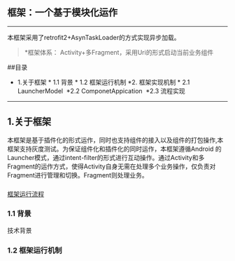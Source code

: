 ## 框架：一个基于模块化运作
---


本框架采用了retrofit2+AsynTaskLoader的方式实现异步加载。
>*框架体系： Activity+多Fragment，采用Uri的形式启动当前业务组件

##目录

 * 1.关于框架
  * 1.1 背景
  * 1.2 框架运行机制
 *2. 框架实现机制
  * 2.1 LauncherModel
  *2.2 ComponetAppication
  *2.3 流程实现
    
---
<h2 id="1">1.关于框架</h2>

本框架是基于插件化的形式运作，同时也支持组件的接入以及组件的打包操作,本框架支持灰度测试。为保证组件化和插件化的同时运作，本框架遵循Android 的Launcher模式，通过intent-filter的形式进行互动操作。通过Activity和多Fragment的运作方式，使得Activity自身无需在处理多个业务操作，仅负责对Fragment进行管理和切换。Fragment则处理业务。

###
[框架运行流程](https://github.com/AndroidOpenSources/TestModuleDevelopment/blob/master/框架运行流程.png)

<h3 id="1.2">1.1 背景</h3>
 技术背景
<h3 id="1.2">1.2 框架运行机制</h3> 




